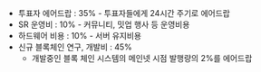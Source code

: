 + 투표자 에어드랍 : 35% -  투표자들에게 24시간 주기로 에어드랍
+ SR 운영비 : 10% - 커뮤니티, 밋업 행사 등 운영비용
+ 하드웨어 비용 : 10% - 서버 유지비용
+ 신규 블록체인 연구, 개발비 : 45%
    - 개발중인 블록 체인 시스템의 메인넷 시점 발행량의 2%를 에어드랍
